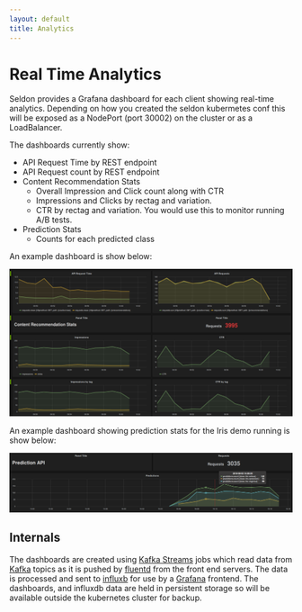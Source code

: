 ```yaml
---
layout: default
title: Analytics
---
```


# Real Time Analytics

Seldon provides a Grafana dashboard for each client showing real-time analytics. Depending on how you created the seldon kubermetes conf this will be exposed as a NodePort (port 30002) on the cluster or as a LoadBalancer.

The dashboards currently show:

 * API Request Time by REST endpoint
 * API Request count by REST endpoint
 * Content Recommendation Stats
   * Overall Impression and Click count along with CTR
   * Impressions and Clicks by rectag and variation. 
   * CTR by rectag and variation. You would use this to monitor running A/B tests.
 * Prediction Stats
   * Counts for each predicted class

An example dashboard is show below:

![Seldon Analytics Dashboard](/img/grafana.png)

An example dashboard showing prediction stats for the Iris demo running is show below:

![Predictive Stats](/img/grafana-prediction.png)

## Internals

The dashboards are created using [Kafka Streams](http://www.confluent.io/blog/introducing-kafka-streams-stream-processing-made-simple) jobs which read data from [Kafka](http://kafka.apache.org/) topics as it is pushed by [fluentd](http://www.fluentd.org/) from the front end servers. The data is processed and sent to [influxb](https://influxdata.com/) for use by a [Grafana](http://grafana.org/) frontend. The dashboards, and influxdb data are held in persistent storage so will be available outside the kubernetes cluster for backup.

